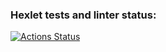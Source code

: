 ### Hexlet tests and linter status:
[![Actions Status](https://github.com/KermittheFroggg/java-project-99/actions/workflows/hexlet-check.yml/badge.svg)](https://github.com/KermittheFroggg/java-project-99/actions)